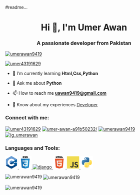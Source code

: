 #readme...

<h1 align="center">Hi 👋, I'm Umer Awan</h1>
<h3 align="center">A passionate developer from Pakistan</h3>

<p align="left"> <a href="https://github.com/ryo-ma/github-profile-trophy"><img src="https://github-profile-trophy.vercel.app/?username=umerawan9419" alt="umerawan9419" /></a> </p>

<p align="left"> <a href="https://twitter.com/umer43191629" target="blank"><img src="https://img.shields.io/twitter/follow/umer43191629?logo=twitter&style=for-the-badge" alt="umer43191629" /></a> </p>

- 🌱 I’m currently learning **Html,Css,Python**

- 💬 Ask me about **Python**

- 📫 How to reach me **uawan9419@gmail.com**

- 📄 Know about my experiences [Developer](Developer)

<h3 align="left">Connect with me:</h3>
<p align="left">
<a href="https://twitter.com/umer43191629" target="blank"><img align="center" src="https://raw.githubusercontent.com/rahuldkjain/github-profile-readme-generator/master/src/images/icons/Social/twitter.svg" alt="umer43191629" height="30" width="40" /></a>
<a href="https://linkedin.com/in/umer-awan-a91b50232/" target="blank"><img align="center" src="https://raw.githubusercontent.com/rahuldkjain/github-profile-readme-generator/master/src/images/icons/Social/linked-in-alt.svg" alt="umer-awan-a91b50232/" height="30" width="40" /></a>
<a href="https://fb.com/umerawan9419" target="blank"><img align="center" src="https://raw.githubusercontent.com/rahuldkjain/github-profile-readme-generator/master/src/images/icons/Social/facebook.svg" alt="umerawan9419" height="30" width="40" /></a>
<a href="https://instagram.com/ig_umerawan" target="blank"><img align="center" src="https://raw.githubusercontent.com/rahuldkjain/github-profile-readme-generator/master/src/images/icons/Social/instagram.svg" alt="ig_umerawan" height="30" width="40" /></a>
</p>

<h3 align="left">Languages and Tools:</h3>
<p align="left"> <a href="https://www.w3schools.com/cpp/" target="_blank" rel="noreferrer"> <img src="https://raw.githubusercontent.com/devicons/devicon/master/icons/cplusplus/cplusplus-original.svg" alt="cplusplus" width="40" height="40"/> </a> <a href="https://www.w3schools.com/css/" target="_blank" rel="noreferrer"> <img src="https://raw.githubusercontent.com/devicons/devicon/master/icons/css3/css3-original-wordmark.svg" alt="css3" width="40" height="40"/> </a> <a href="https://www.djangoproject.com/" target="_blank" rel="noreferrer"> <img src="https://cdn.worldvectorlogo.com/logos/django.svg" alt="django" width="40" height="40"/> </a> <a href="https://www.w3.org/html/" target="_blank" rel="noreferrer"> <img src="https://raw.githubusercontent.com/devicons/devicon/master/icons/html5/html5-original-wordmark.svg" alt="html5" width="40" height="40"/> </a> <a href="https://developer.mozilla.org/en-US/docs/Web/JavaScript" target="_blank" rel="noreferrer"> <img src="https://raw.githubusercontent.com/devicons/devicon/master/icons/javascript/javascript-original.svg" alt="javascript" width="40" height="40"/> </a> <a href="https://www.python.org" target="_blank" rel="noreferrer"> <img src="https://raw.githubusercontent.com/devicons/devicon/master/icons/python/python-original.svg" alt="python" width="40" height="40"/> </a> </p>

<p><img align="left" src="https://github-readme-stats.vercel.app/api/top-langs?username=umerawan9419&show_icons=true&locale=en&layout=compact" alt="umerawan9419" /></p>

<p>&nbsp;<img align="center" src="https://github-readme-stats.vercel.app/api?username=umerawan9419&show_icons=true&locale=en" alt="umerawan9419" /></p>

<p><img align="center" src="https://github-readme-streak-stats.herokuapp.com/?user=umerawan9419&" alt="umerawan9419" /></p>
